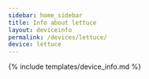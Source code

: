 ```yaml
---
sidebar: home_sidebar
title: Info about lettuce
layout: deviceinfo
permalink: /devices/lettuce/
device: lettuce
---
```

{% include templates/device_info.md %}
